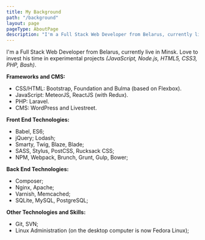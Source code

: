 ```yaml
---
title: My Background
path: "/background"
layout: page
pageType: AboutPage
description: "I'm a Full Stack Web Developer from Belarus, currently live in Minsk. Love to invest his time in experimental projects (JavaScript, Node.js, HTML5, CSS3, PHP, Bash)."
---
```


I'm a Full Stack Web Developer from Belarus, currently live in Minsk. Love to invest his time in experimental projects *(JavaScript, Node.js, HTML5, CSS3, PHP, Bash)*.

**Frameworks and CMS:**
- CSS/HTML: Bootstrap, Foundation and Bulma (based on Flexbox).
- JavaScript: MeteorJS, ReactJS (with Redux).
- PHP: Laravel.
- CMS: WordPress and Livestreet.

**Front End Technologies:**
- Babel, ES6;
- jQuery; Lodash;
- Smarty, Twig, Blaze, Blade;
- SASS, Stylus, PostCSS, Rucksack CSS;
- NPM, Webpack, Brunch, Grunt, Gulp, Bower;

**Back End Technologies:**
- Composer;
- Nginx, Apache;
- Varnish, Memcached;
- SQLite, MySQL, PostgreSQL;

**Other Technologies and Skills:**
- Git, SVN;
- Linux Administration (on the desktop computer is now Fedora Linux);